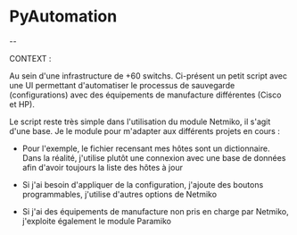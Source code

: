 # PyAutomation

--

CONTEXT :

Au sein d'une infrastructure de +60 switchs. Ci-présent un petit script avec une UI permettant d'automatiser le processus de sauvegarde (configurations) avec des équipements de manufacture différentes (Cisco et HP).

Le script reste très simple dans l'utilisation du module Netmiko, il s'agit d'une base. Je le module pour m'adapter aux différents projets en cours :

  - Pour l'exemple, le fichier recensant mes hôtes sont un dictionnaire. Dans la réalité, j'utilise plutôt une connexion avec une base de données afin d'avoir toujours       la liste des hôtes à jour
  
  - Si j'ai besoin d'appliquer de la configuration, j'ajoute des boutons programmables, j'utilise d'autres options de Netmiko
  
  - Si j'ai des équipements de manufacture non pris en charge par Netmiko, j'exploite également le module Paramiko
